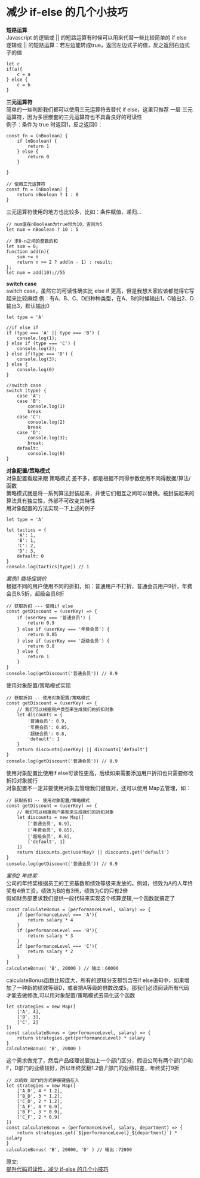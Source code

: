 # 减少 if-else 的几个小技巧
**短路运算**  
Javascript 的逻辑或 || 的短路运算有时候可以用来代替一些比较简单的 if else  
逻辑或 || 的短路运算：若左边能转成true，返回左边式子的值，反之返回右边式子的值  
``` 
let c
if(a){
    c = a
} else {
    c = b
}
```

**三元运算符**  
简单的一些判断我们都可以使用三元运算符去替代 if else，这里只推荐 一层 三元运算符，因为多层嵌套的三元运算符也不具备良好的可读性  
例子：条件为 true 时返回1，反之返回0：  
``` 
const fn = (nBoolean) {
    if (nBoolean) {
        return 1
    } else {
        return 0
    }
    
}

// 使用三元运算符
const fn = (nBoolean) {
    return nBoolean ? 1 : 0
}
```
三元运算符使用的地方也比较多，比如：条件赋值，递归...  
``` 
// num值在nBoolean为true时为10，否则为5
let num = nBoolean ? 10 : 5

// 求0-n之间的整数的和
let sum = 0;
function add(n){
    sum += n
    return n >= 2 ? add(n - 1) : result;
};
let num = add(10);//55
```
**switch case**  
switch case，虽然它的可读性确实比 else if 更高，但是我想大家应该都觉得它写起来比较麻烦
例：有A、B、C、D四种种类型，在A、B的时候输出1，C输出2、D输出3，默认输出0  
``` 
let type = 'A'

//if else if
if (type === 'A' || type === 'B') {
    console.log(1);
} else if (type === 'C') {
    console.log(2);
} else if(type === 'D') {
    console.log(3);
} else {
    console.log(0)
}

//switch case
switch (type) {
    case 'A':
    case 'B':
        console.log(1)
        break
    case 'C':
        console.log(2)
        break
    case 'D':
        console.log(3);
        break;
    default:
        console.log(0)
}
```
**对象配置/策略模式**  
对象配置看起来跟 策略模式 差不多，都是根据不同得参数使用不同得数据/算法/函数  
策略模式就是将一系列算法封装起来，并使它们相互之间可以替换。被封装起来的算法具有独立性，外部不可改变其特性  
用对象配置的方法实现一下上述的例子  
``` 
let type = 'A'

let tactics = {
    'A': 1,
    'B': 1,
    'C': 2,
    'D': 3,
    default: 0
}
console.log(tactics[type]) // 1
```
_案例1 商场促销价_  
根据不同的用户使用不同的折扣，如：普通用户不打折，普通会员用户9折，年费会员8.5折，超级会员8折  
``` 
// 获取折扣 --- 使用if else
const getDiscount = (userKey) => {
    if (userKey === '普通会员') {
        return 0.9
    } else if (userKey === '年费会员') {
        return 0.85
    } else if (userKey === '超级会员') {
        return 0.8
    } else {
        return 1
    }
}
console.log(getDiscount('普通会员')) // 0.9
```
使用对象配置/策略模式实现  
``` 
// 获取折扣 -- 使用对象配置/策略模式
const getDiscount = (userKey) => {
    // 我们可以根据用户类型来生成我们的折扣对象
    let discounts = {
        '普通会员': 0.9,
        '年费会员': 0.85,
        '超级会员': 0.8,
        'default': 1
    }
    return discounts[userKey] || discounts['default']
}
console.log(getDiscount('普通会员')) // 0.9
```
使用对象配置比使用if else可读性更高，后续如果需要添加用户折扣也只需要修改折扣对象就行  
对象配置不一定非要使用对象去管理我们键值对，还可以使用 Map去管理，如：
``` 
// 获取折扣 -- 使用对象配置/策略模式
const getDiscount = (userKey) => {
    // 我们可以根据用户类型来生成我们的折扣对象
    let discounts = new Map([
        ['普通会员', 0.9],
        ['年费会员', 0.85],
        ['超级会员', 0.8],
        ['default', 1]
    ])
    return discounts.get(userKey) || discounts.get('default')
}
console.log(getDiscount('普通会员')) // 0.9
```
_案例2 年终奖_  
公司的年终奖根据员工的工资基数和绩效等级来发放的。例如，绩效为A的人年终奖有4倍工资，绩效为B的有3倍，绩效为C的只有2倍  
假如财务部要求我们提供一段代码来实现这个核算逻辑,一个函数就搞定了  
``` 
const calculateBonus = (performanceLevel, salary) => { 
    if (performanceLevel === 'A'){
        return salary * 4
    }
    if (performanceLevel === 'B'){
        return salary * 3
    }
    if (performanceLevel === 'C'){
        return salary * 2
    }
}
calculateBonus( 'B', 20000 ) // 输出：60000
```
calculateBonus函数比较庞大，所有的逻辑分支都包含在if else语句中，如果增加了一种新的绩效等级D，或者把A等级的倍数改成5，那我们必须阅读所有代码才能去做修改,可以用对象配置/策略模式去简化这个函数  
``` 
let strategies = new Map([
    ['A', 4],
    ['B', 3],
    ['C', 2]
])
const calculateBonus = (performanceLevel, salary) => { 
    return strategies.get(performanceLevel) * salary
}
calculateBonus( 'B', 20000 )
```
这个需求做完了，然后产品经理说要加上一个部门区分，假设公司有两个部门D和F，D部门的业绩较好，所以年终奖翻1.2倍,F部门的业绩较差，年终奖打9折  
``` 
// 以绩效_部门的方式拼接键值存入
let strategies = new Map([
    ['A_D', 4 * 1.2],
    ['B_D', 3 * 1.2],
    ['C_D', 2 * 1.2],
    ['A_F', 4 * 0.9],
    ['B_F', 3 * 0.9],
    ['C_F', 2 * 0.9]
])
const calculateBonus = (performanceLevel, salary, department) => { 
    return strategies.get(`${performanceLevel}_${department}`) * salary
}
calculateBonus( 'B', 20000, 'D' ) // 输出：72000
```

原文:  
[提升代码可读性，减少 if-else 的几个小技巧](https://mp.weixin.qq.com/s/b54qIq2A2EddrbQSeVkJDg)
